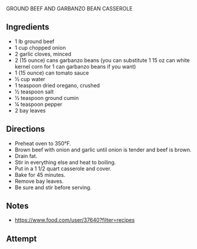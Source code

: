 GROUND BEEF AND GARBANZO BEAN CASSEROLE

## Ingredients
* 1 lb ground beef
* 1 cup chopped onion
* 2 garlic cloves, minced
* 2 (15 ounce) cans garbanzo beans (you can substitute 1 15 oz can white kernel corn for 1 can garbanzo beans if you want)
* 1 (15 ounce) can tomato sauce
* 1⁄2 cup water
* 1 teaspoon dried oregano, crushed
* 1⁄2 teaspoon salt
* 1⁄2 teaspoon ground cumin
* 1⁄4 teaspoon pepper
* 2 bay leaves

## Directions
* Preheat oven to 350°F.
* Brown beef with onion and garlic until onion is tender and beef is brown.
* Drain fat.
* Stir in everything else and heat to boiling.
* Put in a 1 1/2 quart casserole and cover.
* Bake for 45 minutes.
* Remove bay leaves.
* Be sure and stir before serving.

## Notes
* https://www.food.com/user/37640?filter=recipes

## Attempt

